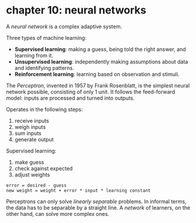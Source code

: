 # chapter 10: neural networks
A *neural network* is a complex adaptive system.

Three types of machine learning:

  * **Supervised learning**: making a guess, being told the right answer, and learning from it.
  * **Unsupervised learning**: independently making assumptions about data and identifying patterns.
  * **Reinforcement learning**: learning based on observation and stimuli.

The *Perceptron*, invented in 1957 by Frank Rosenblatt, is the simplest neural network possible, consisting of only 1
unit. It follows the feed-forward model: inputs are processed and turned into outputs.

Operates in the following steps:

  1. receive inputs
  2. weigh inputs
  3. sum inputs
  4. generate output

Supervised learning:

  1. make guess
  2. check against expected
  3. adjust weights

```
error = desired - guess
new weight = weight + error * input * learning constant
```

Perceptrons can only solve *linearly separable* problems. In informal terms, the data has to be separable by a straight
line. A *network* of learners, on the other hand, can solve more complex ones.
